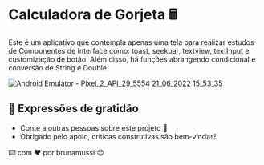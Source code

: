 # Calculadora de Gorjeta &#x1F5A9;
 
Este é um aplicativo que contempla apenas uma tela para realizar estudos de Componentes de Interface como: toast, seekbar, textview, textInput e customização de botão. 
Além disso, há funções abrangendo condicional e conversão de String e Double.

![Android Emulator - Pixel_2_API_29_5554 21_06_2022 15_53_35](https://user-images.githubusercontent.com/81832122/174876536-7f0eb2d2-8c03-4c12-9336-74961929233f.png)


## 🎁 Expressões de gratidão

* Conte a outras pessoas sobre este projeto 📢
* Obrigado pelo apoio, críticas construtivas são bem-vindas!

⌨️ com ❤️ por brunamussi 😊
